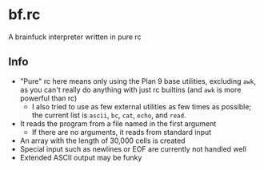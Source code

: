 # bf.rc

A brainfuck interpreter written in pure rc

## Info

- "Pure" rc here means only using the Plan 9 base utilities, excluding `awk`, as you can't really do anything with just rc builtins (and `awk` is more powerful than rc)
	- I also tried to use as few external utilities as few times as possible; the current list is `ascii`, `bc`, `cat`, `echo`, and `read`.
- It reads the program from a file named in the first argument
	- If there are no arguments, it reads from standard input
- An array with the length of 30,000 cells is created
- Special input such as newlines or EOF are currently not handled well
- Extended ASCII output may be funky

